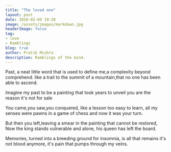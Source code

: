 ```yaml
---
title: "The loved one"
layout: post
date: 2016-02-04 19:28
image: /assets/images/markdown.jpg
headerImage: false
tag:
- love
- Ramblings
blog: true
author: Pratik Mishra
description: Ramblings of the mind.
---
```


Past, a neat little word that is used to define me,a complexity beyond comprehend.
like a trail to the summit of a mountain,that no one has been able to ascend.

Imagine my past to be a painting that took years to unveil
you are the reason it's not for sale

You came,you saw,you conquered, like a lesson too easy to learn,
all my senses were pawns in a game of chess and now it was your turn.

But then you left,leaving a smear in the painting that cannot be restored,
Now the king stands vulnerable and alone, his queen has left the board.

Memories, turned into a breeding ground for insomnia, is all that remains
it's not blood anymore, it's pain that pumps through my veins.
